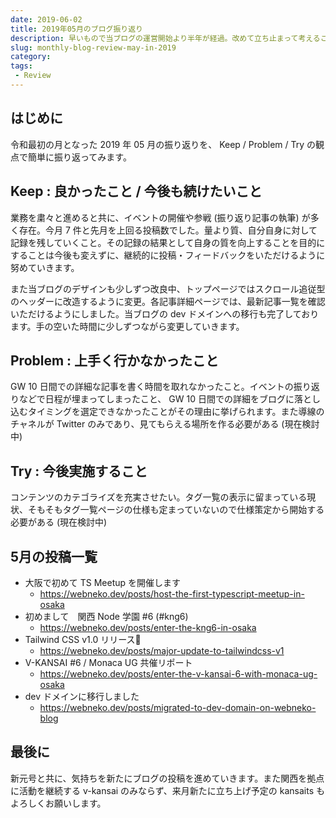 ```yaml
---
date: 2019-06-02
title: 2019年05月のブログ振り返り
description: 早いもので当ブログの運営開始より半年が経過。改めて立ち止まって考えることも必要ですね。
slug: monthly-blog-review-may-in-2019
category: 
tags: 
 - Review
---
```


## はじめに

令和最初の月となった 2019 年 05 月の振り返りを、 Keep / Problem / Try の観点で簡単に振り返ってみます。

## Keep : 良かったこと / 今後も続けたいこと

業務を粛々と進めると共に、イベントの開催や参戦 (振り返り記事の執筆) が多く存在。今月 7 件と先月を上回る投稿数でした。量より質、自分自身に対して記録を残していくこと。その記録の結果として自身の質を向上することを目的にすることは今後も変えずに、継続的に投稿・フィードバックをいただけるように努めていきます。

また当ブログのデザインも少しずつ改良中、トップページではスクロール追従型のヘッダーに改造するように変更。各記事詳細ページでは、最新記事一覧を確認いただけるようにしました。当ブログの dev ドメインへの移行も完了しております。手の空いた時間に少しずつながら変更していきます。

## Problem : 上手く行かなかったこと

GW 10 日間での詳細な記事を書く時間を取れなかったこと。イベントの振り返りなどで日程が埋まってしまったこと、 GW 10 日間での詳細をブログに落とし込むタイミングを選定できなかったことがその理由に挙げられます。また導線のチャネルが Twitter のみであり、見てもらえる場所を作る必要がある (現在検討中)

## Try : 今後実施すること

コンテンツのカテゴライズを充実させたい。タグ一覧の表示に留まっている現状、そもそもタグ一覧ページの仕様も定まっていないので仕様策定から開始する必要がある (現在検討中)

## 5月の投稿一覧

- 大阪で初めて TS Meetup を開催します
   - https://webneko.dev/posts/host-the-first-typescript-meetup-in-osaka
- 初めまして　関西 Node 学園 #6 (#kng6)
   - https://webneko.dev/posts/enter-the-kng6-in-osaka
- Tailwind CSS v1.0 リリース🎉
   - https://webneko.dev/posts/major-update-to-tailwindcss-v1
- V-KANSAI #6 / Monaca UG 共催リポート
   - https://webneko.dev/posts/enter-the-v-kansai-6-with-monaca-ug-osaka
- dev ドメインに移行しました
   - https://webneko.dev/posts/migrated-to-dev-domain-on-webneko-blog

## 最後に

新元号と共に、気持ちを新たにブログの投稿を進めていきます。また関西を拠点に活動を継続する v-kansai のみならず、来月新たに立ち上げ予定の kansaits もよろしくお願いします。
